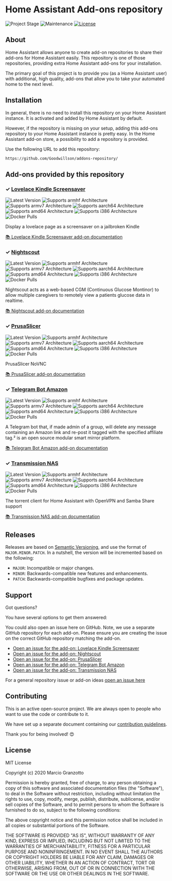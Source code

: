# Home Assistant Add-ons repository

![Project Stage][project-stage-shield]
![Maintenance][maintenance-shield]
[![License][license-shield]](LICENSE.md)

## About

Home Assistant allows anyone to create add-on repositories to share their
add-ons for Home Assistant easily. This repository is one of those repositories,
providing extra Home Assistant add-ons for your installation.

The primary goal of this project is to provide you (as a Home Assistant user)
with additional, high quality, add-ons that allow you to take your automated
home to the next level.

## Installation

In general, there is no need to install this repository on your
Home Assistant instance. It is activated and added by Home Assistant
by default.

However, if the repository is missing on your setup, adding this add-ons
repository to your Home Assistant instance is pretty easy. In the
Home Assistant add-on store, a possibility to add a repository is provided.

Use the following URL to add this repository:

```txt
https://github.com/Goodwillson/addons-repository/
```

## Add-ons provided by this repository

### &#10003; [Lovelace Kindle Screensaver][addon-lovelace-kindle-screensaver]

![Latest Version][lovelace-kindle-screensaver-version-shield]
![Supports armhf Architecture][lovelace-kindle-screensaver-armhf-shield]
![Supports armv7 Architecture][lovelace-kindle-screensaver-armv7-shield]
![Supports aarch64 Architecture][lovelace-kindle-screensaver-aarch64-shield]
![Supports amd64 Architecture][lovelace-kindle-screensaver-amd64-shield]
![Supports i386 Architecture][lovelace-kindle-screensaver-i386-shield]
![Docker Pulls][lovelace-kindle-screensaver-pulls-shield]

Display a lovelace page as a screensaver on a jailbroken Kindle

[:books: Lovelace Kindle Screensaver add-on documentation][addon-doc-lovelace-kindle-screensaver]

### &#10003; [Nightscout][addon-nightscout]

![Latest Version][nightscout-version-shield]
![Supports armhf Architecture][nightscout-armhf-shield]
![Supports armv7 Architecture][nightscout-armv7-shield]
![Supports aarch64 Architecture][nightscout-aarch64-shield]
![Supports amd64 Architecture][nightscout-amd64-shield]
![Supports i386 Architecture][nightscout-i386-shield]
![Docker Pulls][nightscout-pulls-shield]

Nightscout acts as a web-based CGM (Continuous Glucose Montinor) to allow multiple caregivers to remotely view a patients glucose data in realtime.

[:books: Nightscout add-on documentation][addon-doc-nightscout]

### &#10003; [PrusaSlicer][addon-prusaslicer-novnc]

![Latest Version][prusaslicer-novnc-version-shield]
![Supports armhf Architecture][prusaslicer-novnc-armhf-shield]
![Supports armv7 Architecture][prusaslicer-novnc-armv7-shield]
![Supports aarch64 Architecture][prusaslicer-novnc-aarch64-shield]
![Supports amd64 Architecture][prusaslicer-novnc-amd64-shield]
![Supports i386 Architecture][prusaslicer-novnc-i386-shield]
![Docker Pulls][prusaslicer-novnc-pulls-shield]

PrusaSlicer NoVNC

[:books: PrusaSlicer add-on documentation][addon-doc-prusaslicer-novnc]

### &#10003; [Telegram Bot Amazon][addon-telegram-bot-amazon]

![Latest Version][telegram-bot-amazon-version-shield]
![Supports armhf Architecture][telegram-bot-amazon-armhf-shield]
![Supports armv7 Architecture][telegram-bot-amazon-armv7-shield]
![Supports aarch64 Architecture][telegram-bot-amazon-aarch64-shield]
![Supports amd64 Architecture][telegram-bot-amazon-amd64-shield]
![Supports i386 Architecture][telegram-bot-amazon-i386-shield]
![Docker Pulls][telegram-bot-amazon-pulls-shield]

A Telegram bot that, if made admin of a group, will delete any message containing an Amazon link and re-post it tagged with the specified affiliate tag.² is an open source modular smart mirror platform.

[:books: Telegram Bot Amazon add-on documentation][addon-doc-telegram-bot-amazon]

### &#10003; [Transmission NAS][addon-transmission-nas]

![Latest Version][transmission-nas-version-shield]
![Supports armhf Architecture][transmission-nas-armhf-shield]
![Supports armv7 Architecture][transmission-nas-armv7-shield]
![Supports aarch64 Architecture][transmission-nas-aarch64-shield]
![Supports amd64 Architecture][transmission-nas-amd64-shield]
![Supports i386 Architecture][transmission-nas-i386-shield]
![Docker Pulls][transmission-nas-pulls-shield]

The torrent client for Home Assistant with OpenVPN and Samba Share support

[:books: Transmission NAS add-on documentation][addon-doc-transmission-nas]

## Releases

Releases are based on [Semantic Versioning][semver], and use the format
of ``MAJOR.MINOR.PATCH``. In a nutshell, the version will be incremented
based on the following:

- ``MAJOR``: Incompatible or major changes.
- ``MINOR``: Backwards-compatible new features and enhancements.
- ``PATCH``: Backwards-compatible bugfixes and package updates.

## Support

Got questions?

You have several options to get them answered:


You could also open an issue here on GitHub. Note, we use a separate
GitHub repository for each add-on. Please ensure you are creating the issue
on the correct GitHub repository matching the add-on.

- [Open an issue for the add-on: Lovelace Kindle Screensaver][lovelace-kindle-screensaver-issue]
- [Open an issue for the add-on: Nightscout][nightscout-issue]
- [Open an issue for the add-on: PrusaSlicer][prusaslicer-novnc-issue]
- [Open an issue for the add-on: Telegram Bot Amazon][telegram-bot-amazon-issue]
- [Open an issue for the add-on: Transmission NAS][transmission-nas-issue]

For a general repository issue or add-on ideas [open an issue here][issue]

## Contributing

This is an active open-source project. We are always open to people who want to
use the code or contribute to it.

We have set up a separate document containing our
[contribution guidelines](CONTRIBUTING.md).

Thank you for being involved! :heart_eyes:

## License

MIT License

Copyright (c) 2020 Marcio Granzotto

Permission is hereby granted, free of charge, to any person obtaining a copy
of this software and associated documentation files (the "Software"), to deal
in the Software without restriction, including without limitation the rights
to use, copy, modify, merge, publish, distribute, sublicense, and/or sell
copies of the Software, and to permit persons to whom the Software is
furnished to do so, subject to the following conditions:

The above copyright notice and this permission notice shall be included in all
copies or substantial portions of the Software.

THE SOFTWARE IS PROVIDED "AS IS", WITHOUT WARRANTY OF ANY KIND, EXPRESS OR
IMPLIED, INCLUDING BUT NOT LIMITED TO THE WARRANTIES OF MERCHANTABILITY,
FITNESS FOR A PARTICULAR PURPOSE AND NONINFRINGEMENT. IN NO EVENT SHALL THE
AUTHORS OR COPYRIGHT HOLDERS BE LIABLE FOR ANY CLAIM, DAMAGES OR OTHER
LIABILITY, WHETHER IN AN ACTION OF CONTRACT, TORT OR OTHERWISE, ARISING FROM,
OUT OF OR IN CONNECTION WITH THE SOFTWARE OR THE USE OR OTHER DEALINGS IN THE
SOFTWARE.

[addon-lovelace-kindle-screensaver]: https://github.com/marciogranzotto/hass-lovelace-kindle-screensaver/releases/tag/v0.0.2
[addon-doc-lovelace-kindle-screensaver]: https://github.com/marciogranzotto/hass-lovelace-kindle-screensaver/blob/v0.0.2/README.md
[lovelace-kindle-screensaver-issue]: https://github.com/marciogranzotto/hass-lovelace-kindle-screensaver/issues
[lovelace-kindle-screensaver-version-shield]: https://img.shields.io/badge/version-v0.0.2-blue.svg
[lovelace-kindle-screensaver-pulls-shield]: https://img.shields.io/docker/pulls/marciogranzotto/addon-lovelace-kindle-screensaver-amd64.svg
[lovelace-kindle-screensaver-aarch64-shield]: https://img.shields.io/badge/aarch64-yes-green.svg
[lovelace-kindle-screensaver-amd64-shield]: https://img.shields.io/badge/amd64-yes-green.svg
[lovelace-kindle-screensaver-armhf-shield]: https://img.shields.io/badge/armhf-no-red.svg
[lovelace-kindle-screensaver-armv7-shield]: https://img.shields.io/badge/armv7-yes-green.svg
[lovelace-kindle-screensaver-i386-shield]: https://img.shields.io/badge/i386-no-red.svg
[addon-nightscout]: https://github.com/marciogranzotto/addon-nightscout/releases/tag/v1.3.0
[addon-doc-nightscout]: https://github.com/marciogranzotto/addon-nightscout/blob/v1.3.0/README.md
[nightscout-issue]: https://github.com/marciogranzotto/addon-nightscout/issues
[nightscout-version-shield]: https://img.shields.io/badge/version-v1.3.0-blue.svg
[nightscout-pulls-shield]: https://img.shields.io/docker/pulls/marciogranzotto/image-amd64-addon-nightscout.svg
[nightscout-aarch64-shield]: https://img.shields.io/badge/aarch64-yes-green.svg
[nightscout-amd64-shield]: https://img.shields.io/badge/amd64-yes-green.svg
[nightscout-armhf-shield]: https://img.shields.io/badge/armhf-no-red.svg
[nightscout-armv7-shield]: https://img.shields.io/badge/armv7-no-red.svg
[nightscout-i386-shield]: https://img.shields.io/badge/i386-no-red.svg
[addon-prusaslicer-novnc]: https://github.com/marciogranzotto/addon-prusaslicer-novnc/releases/tag/v2.5.0-alpha3
[addon-doc-prusaslicer-novnc]: https://github.com/marciogranzotto/addon-prusaslicer-novnc/blob/v2.5.0-alpha3/README.md
[prusaslicer-novnc-issue]: https://github.com/marciogranzotto/addon-prusaslicer-novnc/issues
[prusaslicer-novnc-version-shield]: https://img.shields.io/badge/version-v2.5.0-alpha3-blue.svg
[prusaslicer-novnc-pulls-shield]: https://img.shields.io/docker/pulls/marciogranzotto/image-amd64-addon-prusaslicer-novnc.svg
[prusaslicer-novnc-aarch64-shield]: https://img.shields.io/badge/aarch64-no-red.svg
[prusaslicer-novnc-amd64-shield]: https://img.shields.io/badge/amd64-yes-green.svg
[prusaslicer-novnc-armhf-shield]: https://img.shields.io/badge/armhf-no-red.svg
[prusaslicer-novnc-armv7-shield]: https://img.shields.io/badge/armv7-no-red.svg
[prusaslicer-novnc-i386-shield]: https://img.shields.io/badge/i386-no-red.svg
[addon-telegram-bot-amazon]: https://github.com/marciogranzotto/addon-telegram-bot-amazon/releases/tag/v1.0.1
[addon-doc-telegram-bot-amazon]: https://github.com/marciogranzotto/addon-telegram-bot-amazon/blob/v1.0.1/README.md
[telegram-bot-amazon-issue]: https://github.com/marciogranzotto/addon-telegram-bot-amazon/issues
[telegram-bot-amazon-version-shield]: https://img.shields.io/badge/version-v1.0.1-blue.svg
[telegram-bot-amazon-pulls-shield]: https://img.shields.io/docker/pulls/marciogranzotto/addon-telegram-bot-amazon-armhf.svg
[telegram-bot-amazon-aarch64-shield]: https://img.shields.io/badge/aarch64-yes-green.svg
[telegram-bot-amazon-amd64-shield]: https://img.shields.io/badge/amd64-yes-green.svg
[telegram-bot-amazon-armhf-shield]: https://img.shields.io/badge/armhf-yes-green.svg
[telegram-bot-amazon-armv7-shield]: https://img.shields.io/badge/armv7-yes-green.svg
[telegram-bot-amazon-i386-shield]: https://img.shields.io/badge/i386-yes-green.svg
[addon-transmission-nas]: https://github.com/marciogranzotto/addon-transmission-nas/releases/tag/v1.1.3
[addon-doc-transmission-nas]: https://github.com/marciogranzotto/addon-transmission-nas/blob/v1.1.3/README.md
[transmission-nas-issue]: https://github.com/marciogranzotto/addon-transmission-nas/issues
[transmission-nas-version-shield]: https://img.shields.io/badge/version-v1.1.3-blue.svg
[transmission-nas-pulls-shield]: https://img.shields.io/docker/pulls/marciogranzotto/addon-transmission-nas-armhf.svg
[transmission-nas-aarch64-shield]: https://img.shields.io/badge/aarch64-yes-green.svg
[transmission-nas-amd64-shield]: https://img.shields.io/badge/amd64-yes-green.svg
[transmission-nas-armhf-shield]: https://img.shields.io/badge/armhf-yes-green.svg
[transmission-nas-armv7-shield]: https://img.shields.io/badge/armv7-yes-green.svg
[transmission-nas-i386-shield]: https://img.shields.io/badge/i386-yes-green.svg
[issue]: https://github.com/marciogranzotto/addons-repository/issues
[license-shield]: https://img.shields.io/github/license/marciogranzotto/addons-repository.svg
[maintenance-shield]: https://img.shields.io/maintenance/yes/2020.svg
[project-stage-shield]: https://img.shields.io/badge/project%20stage-production%20ready-brightgreen.svg
[semver]: http://semver.org/spec/v2.0.0.html